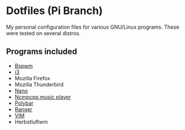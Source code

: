 # Dotfiles (Pi Branch)

My personal configuration files for various GNU/Linux programs. These were tested on several distros.

## Programs included

* [Bspwm](https://github.com/baskerville/bspwm)
* [i3](https://github.com/Airblader/i3)
* Mozilla Firefox
* Mozilla Thunderbird
* [Nano](https://www.nano-editor.org)
* [Ncmpcpp music player](https://github.com/arybczak/ncmpcpp)
* [Polybar](https://github.com/jaagr/polybar)
* [Ranger](https://github.com/ranger/ranger)
* [VIM](https://www.vim.org)
* Herbstluftwm

